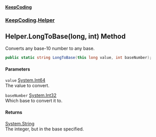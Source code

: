 #### [KeepCoding](index.md 'index')
### [KeepCoding](KeepCoding.md 'KeepCoding').[Helper](KeepCoding_Helper.md 'KeepCoding.Helper')
## Helper.LongToBase(long, int) Method
Converts any base-10 number to any base.  
```csharp
public static string LongToBase(this long value, int baseNumber);
```
#### Parameters
<a name='KeepCoding_Helper_LongToBase(long_int)_value'></a>
`value` [System.Int64](https://docs.microsoft.com/en-us/dotnet/api/System.Int64 'System.Int64')  
The value to convert.
  
<a name='KeepCoding_Helper_LongToBase(long_int)_baseNumber'></a>
`baseNumber` [System.Int32](https://docs.microsoft.com/en-us/dotnet/api/System.Int32 'System.Int32')  
Which base to convert it to.
  
#### Returns
[System.String](https://docs.microsoft.com/en-us/dotnet/api/System.String 'System.String')  
The integer, but in the base specified.
